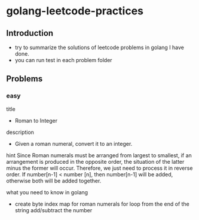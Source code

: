 # golang-leetcode-practices

## Introduction

  - try to summarize the solutions of leetcode problems in golang I have done.
  - you can run test in each problem folder

## Problems

### easy

 title

 - Roman to Integer

description

- Given a roman numeral, convert it to an integer.

hint
Since Roman numerals must be arranged from largest to smallest, if an arrangement is produced in the opposite order, the situation of the latter minus the former will occur. Therefore, we just need to process it in reverse order. If number[n-1] < number [n], then number[n-1] will be added, otherwise both will be added together.

what you need to know in golang

- create byte index map for roman numerals
 for loop from the end of the string
 add/subtract the number
